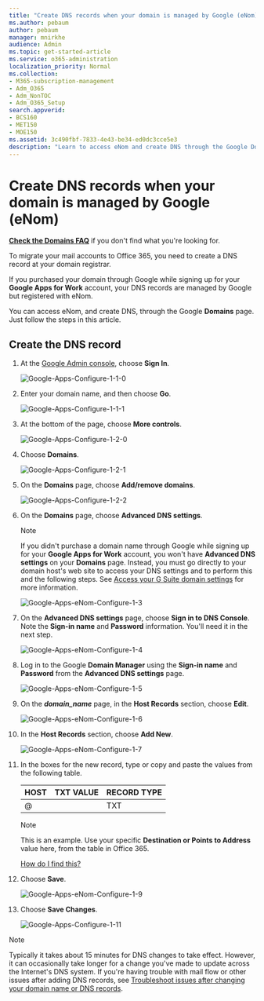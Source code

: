 ```yaml
---
title: "Create DNS records when your domain is managed by Google (eNom)"
ms.author: pebaum
author: pebaum
manager: mnirkhe
audience: Admin
ms.topic: get-started-article
ms.service: o365-administration
localization_priority: Normal
ms.collection: 
- M365-subscription-management
- Adm_O365
- Adm_NonTOC
- Adm_O365_Setup
search.appverid:
- BCS160
- MET150
- MOE150
ms.assetid: 3c490fbf-7833-4e43-be34-ed0dc3cce5e3
description: "Learn to access eNom and create DNS through the Google Domains page."
---
```


# Create DNS records when your domain is managed by Google (eNom)

 **[Check the Domains FAQ](../setup/domains-faq.md)** if you don't find what you're looking for. 
  
To migrate your mail accounts to Office 365, you need to create a DNS record at your domain registrar.
  
If you purchased your domain through Google while signing up for your **Google Apps for Work** account, your DNS records are managed by Google but registered with eNom. 
  
You can access eNom, and create DNS, through the Google **Domains** page. Just follow the steps in this article. 
  
## Create the DNS record

1. At the [Google Admin console](https://www.google.com/work/apps/business), choose **Sign In**.
    
    ![Google-Apps-Configure-1-1-0](../media/37a6e9f6-319e-4c02-aa18-d8d06df7953d.png)
  
2. Enter your domain name, and then choose **Go**.
    
    ![Google-Apps-Configure-1-1-1](../media/2caf8dcb-4d40-4cfa-bc40-d634e454e699.png)
  
3. At the bottom of the page, choose **More controls**.
    
    ![Google-Apps-Configure-1-2-0](../media/1518ff78-035b-423e-85a3-c16d7faa0968.png)
  
4. Choose **Domains**.
    
    ![Google-Apps-Configure-1-2-1](../media/c2972c06-9bca-43bd-9876-2cee63043bf1.png)
  
5. On the **Domains** page, choose **Add/remove domains**.
    
    ![Google-Apps-Configure-1-2-2](../media/07b8068f-9a05-40aa-a041-fc495c729a18.png)
  
6. On the **Domains** page, choose **Advanced DNS settings**.
    
    > [!NOTE]
    > If you didn't purchase a domain name through Google while signing up for your **Google Apps for Work** account, you won't have **Advanced DNS settings** on your **Domains** page. Instead, you must go directly to your domain host's web site to access your DNS settings and to perform this and the following steps. See [Access your G Suite domain settings](https://support.google.com/a/answer/54693?hl=en) for more information. 
  
    ![Google-Apps-eNom-Configure-1-3](../media/b244b29c-e479-40be-b380-4ffa0f74b421.png)
  
7. On the **Advanced DNS settings** page, choose **Sign in to DNS Console**. Note the **Sign-in name** and **Password** information. You'll need it in the next step. 
    
    ![Google-Apps-eNom-Configure-1-4](../media/056a2767-462f-4847-acee-d01e3f773add.png)
  
8. Log in to the Google **Domain Manager** using the **Sign-in name** and **Password** from the **Advanced DNS settings** page. 
    
    ![Google-Apps-eNom-Configure-1-5](../media/08b74652-8cdb-4560-a5fd-0899f86deee8.png)
  
9. On the ***domain_name*** page, in the **Host Records** section, choose **Edit**.
    
    ![Google-Apps-eNom-Configure-1-6](../media/d54fec18-b9d1-4796-8397-0393c964eade.png)
  
10. In the **Host Records** section, choose **Add New**.
    
    ![Google-Apps-eNom-Configure-1-7](../media/3562806a-4328-4e60-a717-0566841204cf.png)
  
11. In the boxes for the new record, type or copy and paste the values from the following table.
    
    |**HOST**|**TXT VALUE**|**RECORD TYPE**|
    |:-----|:-----|:-----|
    |@  <br/> ||TXT  <br/> |

    > [!NOTE]
    > This is an example. Use your specific **Destination or Points to Address** value here, from the table in Office 365. 
  
    [How do I find this?](../get-help-with-domains/information-for-dns-records.md)
  
12. Choose **Save**.
    
    ![Google-Apps-eNom-Configure-1-9](../media/7a6f7b45-8f79-487b-afe4-05949c2c04e8.png)
  
13. Choose **Save Changes**.
    
    ![Google-Apps-Configure-1-11](../media/7f321236-33fb-4a7d-9d03-26605e9e558c.png)
  
> [!NOTE]
>  Typically it takes about 15 minutes for DNS changes to take effect. However, it can occasionally take longer for a change you've made to update across the Internet's DNS system. If you're having trouble with mail flow or other issues after adding DNS records, see [Troubleshoot issues after changing your domain name or DNS records](../get-help-with-domains/find-and-fix-issues.md). 
  
